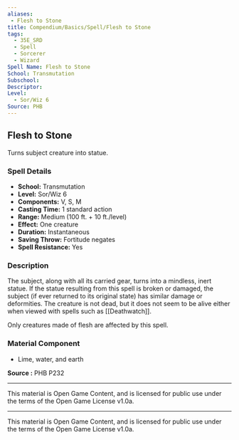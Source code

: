 ```yaml
---
aliases:
 - Flesh to Stone
title: Compendium/Basics/Spell/Flesh to Stone
tags:  
  - 35E_SRD  
  - Spell  
  - Sorcerer  
  - Wizard  
Spell Name: Flesh to Stone
School: Transmutation
Subschool: 
Descriptor: 
Level:  
  - Sor/Wiz 6  
Source: PHB
---
```


## Flesh to Stone

Turns subject creature into statue.

### Spell Details

- **School:** Transmutation  
- **Level:** Sor/Wiz 6  
- **Components:** V, S, M  
- **Casting Time:** 1 standard action  
- **Range:** Medium (100 ft. + 10 ft./level)  
- **Effect:** One creature  
- **Duration:** Instantaneous  
- **Saving Throw:** Fortitude negates  
- **Spell Resistance:** Yes  

### Description

The subject, along with all its carried gear, turns into a mindless, inert statue. If the statue resulting from this spell is broken or damaged, the subject (if ever returned to its original state) has similar damage or deformities. The creature is not dead, but it does not seem to be alive either when viewed with spells such as [[Deathwatch]].

Only creatures made of flesh are affected by this spell.

### Material Component

- Lime, water, and earth


**Source :** PHB P232

---

This material is Open Game Content, and is licensed for public use under  
the terms of the Open Game License v1.0a.

---

This material is Open Game Content, and is licensed for public use under the terms of the Open Game License v1.0a.
